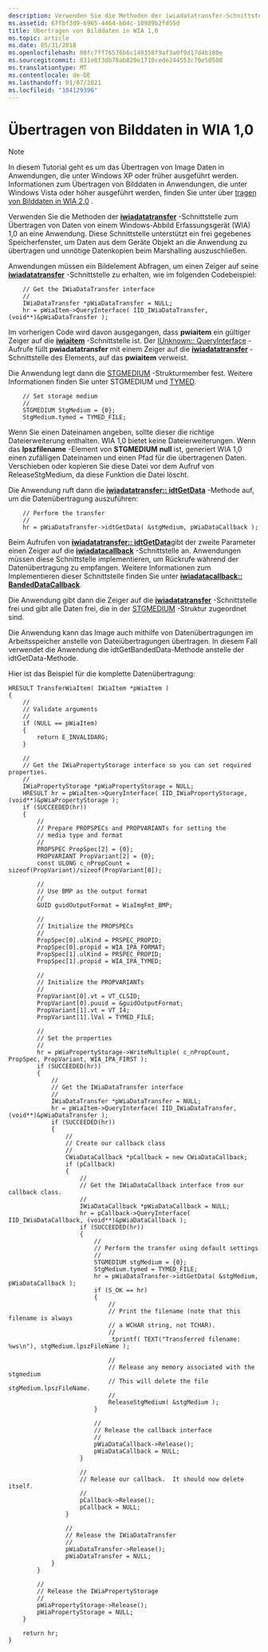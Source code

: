 ```yaml
---
description: Verwenden Sie die Methoden der iwiadatatransfer-Schnittstelle zum Übertragen von Daten von einem Windows-Abbild Erfassungsgerät (WIA) 1,0 an eine Anwendung.
ms.assetid: 67fbf3d9-6965-4464-b04c-10989b2fd55d
title: Übertragen von Bilddaten in WIA 1,0
ms.topic: article
ms.date: 05/31/2018
ms.openlocfilehash: 00fc7ff76576b6c140358f9af3a0f9d17d4b180e
ms.sourcegitcommit: 831e8f3db78ab820e1710cede244553c70e50500
ms.translationtype: MT
ms.contentlocale: de-DE
ms.lasthandoff: 01/07/2021
ms.locfileid: "104129396"
---
```

# <a name="transferring-image-data-in-wia-10"></a>Übertragen von Bilddaten in WIA 1,0

> [!Note]  
> In diesem Tutorial geht es um das Übertragen von Image Daten in Anwendungen, die unter Windows XP oder früher ausgeführt werden. Informationen zum Übertragen von Bilddaten in Anwendungen, die unter Windows Vista oder höher ausgeführt werden, finden Sie unter über [tragen von Bilddaten in WIA 2,0](-wia-transferring-image-data-in-wia2.md) .

 

Verwenden Sie die Methoden der [**iwiadatatransfer**](/windows/desktop/api/wia_xp/nn-wia_xp-iwiadatatransfer) -Schnittstelle zum Übertragen von Daten von einem Windows-Abbild Erfassungsgerät (WIA) 1,0 an eine Anwendung. Diese Schnittstelle unterstützt ein frei gegebenes Speicherfenster, um Daten aus dem Geräte Objekt an die Anwendung zu übertragen und unnötige Datenkopien beim Marshalling auszuschließen.

Anwendungen müssen ein Bildelement Abfragen, um einen Zeiger auf seine [**iwiadatatransfer**](/windows/desktop/api/wia_xp/nn-wia_xp-iwiadatatransfer) -Schnittstelle zu erhalten, wie im folgenden Codebeispiel:


```
    // Get the IWiaDataTransfer interface
    //
    IWiaDataTransfer *pWiaDataTransfer = NULL;
    hr = pWiaItem->QueryInterface( IID_IWiaDataTransfer, (void**)&pWiaDataTransfer );
```



Im vorherigen Code wird davon ausgegangen, dass **pwiaitem** ein gültiger Zeiger auf die [**iwiaitem**](/windows/desktop/api/wia_xp/nn-wia_xp-iwiaitem) -Schnittstelle ist. Der [IUnknown:: QueryInterface](/windows/win32/api/unknwn/nf-unknwn-iunknown-queryinterface(q)) -Aufrufe füllt **pwiadatatransfer** mit einem Zeiger auf die [**iwiadatatransfer**](/windows/desktop/api/wia_xp/nn-wia_xp-iwiadatatransfer) -Schnittstelle des Elements, auf das **pwiaitem** verweist.

Die Anwendung legt dann die [STGMEDIUM](/windows/win32/api/objidl/ns-objidl-ustgmedium-r1) -Strukturmember fest. Weitere Informationen finden Sie unter STGMEDIUM und [TYMED](/windows/win32/api/objidl/ne-objidl-tymed).


```
    // Set storage medium
    //
    STGMEDIUM StgMedium = {0};
    StgMedium.tymed = TYMED_FILE;
```



Wenn Sie einen Dateinamen angeben, sollte dieser die richtige Dateierweiterung enthalten. WIA 1,0 bietet keine Dateierweiterungen. Wenn das **lpszfilename** -Element von **STGMEDIUM** **null** ist, generiert WIA 1,0 einen zufälligen Dateinamen und einen Pfad für die übertragenen Daten. Verschieben oder kopieren Sie diese Datei vor dem Aufruf von ReleaseStgMedium, da diese Funktion die Datei löscht.

Die Anwendung ruft dann die [**iwiadatatransfer:: idtGetData**](/windows/desktop/api/wia_xp/nf-wia_xp-iwiadatatransfer-idtgetdata) -Methode auf, um die Datenübertragung auszuführen:


```
    // Perform the transfer
    //
    hr = pWiaDataTransfer->idtGetData( &stgMedium, pWiaDataCallback );
```



Beim Aufrufen von [**iwiadatatransfer:: idtGetData**](/windows/desktop/api/wia_xp/nf-wia_xp-iwiadatatransfer-idtgetdata)gibt der zweite Parameter einen Zeiger auf die [**iwiadatacallback**](/windows/desktop/api/wia_xp/nn-wia_xp-iwiadatacallback) -Schnittstelle an. Anwendungen müssen diese Schnittstelle implementieren, um Rückrufe während der Datenübertragung zu empfangen. Weitere Informationen zum Implementieren dieser Schnittstelle finden Sie unter [**iwiadatacallback:: BandedDataCallback**](/windows/desktop/api/wia_xp/nf-wia_xp-iwiadatacallback-bandeddatacallback).

Die Anwendung gibt dann die Zeiger auf die [**iwiadatatransfer**](/windows/desktop/api/wia_xp/nn-wia_xp-iwiadatatransfer) -Schnittstelle frei und gibt alle Daten frei, die in der [STGMEDIUM](/windows/win32/api/objidl/ns-objidl-ustgmedium-r1) -Struktur zugeordnet sind.

Die Anwendung kann das Image auch mithilfe von Datenübertragungen im Arbeitsspeicher anstelle von Dateiübertragungen übertragen. In diesem Fall verwendet die Anwendung die idtGetBandedData-Methode anstelle der idtGetData-Methode.

Hier ist das Beispiel für die komplette Datenübertragung:


```
HRESULT TransferWiaItem( IWiaItem *pWiaItem )
{
    //
    // Validate arguments
    //
    if (NULL == pWiaItem)
    {
        return E_INVALIDARG;
    }

    //
    // Get the IWiaPropertyStorage interface so you can set required properties.
    //
    IWiaPropertyStorage *pWiaPropertyStorage = NULL;
    HRESULT hr = pWiaItem->QueryInterface( IID_IWiaPropertyStorage, (void**)&pWiaPropertyStorage );
    if (SUCCEEDED(hr))
    {
        //
        // Prepare PROPSPECs and PROPVARIANTs for setting the
        // media type and format
        //
        PROPSPEC PropSpec[2] = {0};
        PROPVARIANT PropVariant[2] = {0};
        const ULONG c_nPropCount = sizeof(PropVariant)/sizeof(PropVariant[0]);

        //
        // Use BMP as the output format
        //
        GUID guidOutputFormat = WiaImgFmt_BMP;

        //
        // Initialize the PROPSPECs
        //
        PropSpec[0].ulKind = PRSPEC_PROPID;
        PropSpec[0].propid = WIA_IPA_FORMAT;
        PropSpec[1].ulKind = PRSPEC_PROPID;
        PropSpec[1].propid = WIA_IPA_TYMED;

        //
        // Initialize the PROPVARIANTs
        //
        PropVariant[0].vt = VT_CLSID;
        PropVariant[0].puuid = &guidOutputFormat;
        PropVariant[1].vt = VT_I4;
        PropVariant[1].lVal = TYMED_FILE;

        //
        // Set the properties
        //
        hr = pWiaPropertyStorage->WriteMultiple( c_nPropCount, PropSpec, PropVariant, WIA_IPA_FIRST );
        if (SUCCEEDED(hr))
        {
            //
            // Get the IWiaDataTransfer interface
            //
            IWiaDataTransfer *pWiaDataTransfer = NULL;
            hr = pWiaItem->QueryInterface( IID_IWiaDataTransfer, (void**)&pWiaDataTransfer );
            if (SUCCEEDED(hr))
            {
                //
                // Create our callback class
                //
                CWiaDataCallback *pCallback = new CWiaDataCallback;
                if (pCallback)
                {
                    //
                    // Get the IWiaDataCallback interface from our callback class.
                    //
                    IWiaDataCallback *pWiaDataCallback = NULL;
                    hr = pCallback->QueryInterface( IID_IWiaDataCallback, (void**)&pWiaDataCallback );
                    if (SUCCEEDED(hr))
                    {
                        //
                        // Perform the transfer using default settings
                        //
                        STGMEDIUM stgMedium = {0};
                        StgMedium.tymed = TYMED_FILE;
                        hr = pWiaDataTransfer->idtGetData( &stgMedium, pWiaDataCallback );
                        if (S_OK == hr)
                        {
                            //
                            // Print the filename (note that this filename is always
                            // a WCHAR string, not TCHAR).
                            //
                            _tprintf( TEXT("Transferred filename: %ws\n"), stgMedium.lpszFileName );

                            //
                            // Release any memory associated with the stgmedium
                            // This will delete the file stgMedium.lpszFileName.
                            //
                            ReleaseStgMedium( &stgMedium );
                        }

                        //
                        // Release the callback interface
                        //
                        pWiaDataCallback->Release();
                        pWiaDataCallback = NULL;
                    }

                    //
                    // Release our callback.  It should now delete itself.
                    //
                    pCallback->Release();
                    pCallback = NULL;
                }

                //
                // Release the IWiaDataTransfer
                //
                pWiaDataTransfer->Release();
                pWiaDataTransfer = NULL;
            }
        }

        //
        // Release the IWiaPropertyStorage
        //
        pWiaPropertyStorage->Release();
        pWiaPropertyStorage = NULL;
    }

    return hr;
}
```



 

 

